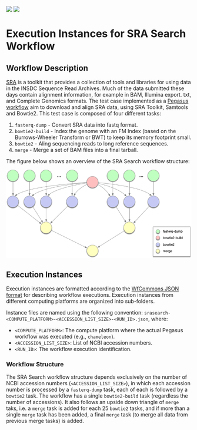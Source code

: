 <img src="https://wfcommons.org/images/wfcommons-horizontal.png" width="350" />
<img src="https://pegasus.isi.edu/documentation/_static/pegasus_circular_white_logo.png" width="100"/>

# Execution Instances for SRA Search Workflow

## Workflow Description

[SRA](https://www.ncbi.nlm.nih.gov/sra/) is a toolkit that provides a collection
of tools and libraries for using data in the INSDC Sequence Read Archives. Much
of the data submitted these days contain alignment information, for example in
BAM, Illumina export. txt, and Complete Genomics formats. The test case
implemented as a
[Pegasus workflow](https://github.com/pegasus-isi/sra-search-pegasus-workflow)
aim to download and align SRA data, using SRA Toolkit, Samtools and Bowtie2.
This test case is composed of four different tasks:

  1. `fasterq-dump` - Convert SRA data into fastq format.
  2. `bowtie2-build` - Index the genome with an FM Index (based on the
     Burrows-Wheeler Transform or BWT) to keep its memory footprint small.
  3. `bowtie2` - Aling sequencing reads to long reference sequences.
  4. `merge` - Merge a set of BAM files into a final tarball.

The figure below shows an overview of the SRA Search workflow structure:

<img src="docs/images/srasearch.png?raw=true" width="600">

## Execution Instances

Execution instances are formatted according to the
[WfCommons JSON format](https://github.com/wfcommons/workflow-schema) for
describing workflow executions. Execution instances from different computing
platforms are organized into sub-folders.

Instance files are named using the following convention:
`srasearch-<COMPUTE_PLATFORM>-<ACCESSION_LIST_SIZE>-<RUN_ID>.json`, where:

- `<COMPUTE_PLATFORM>`: The compute platform where the actual Pegasus workflow
  was executed (e.g., `chameleon`).
- `<ACCESSION_LIST_SIZE>`: List of NCBI accession numbers.
- `<RUN_ID>`: The workflow execution identification.

### Workflow Structure

The SRA Search workflow structure depends exclusively on the number of NCBI
accession numbers (`<ACCESSION_LIST_SIZE>`), in which each accession number
is processed by a `fasterq-dump` task, each of each is followed by a `bowtie2`
task. The workflow has a single `bowtie2-build` task (regardless the number
of accessions). It also follows an upside down triangle of `merge` taks, i.e.
a `merge` task is added for each 25 `bowtie2` tasks, and if more than a single
`merge` task has been added, a final `merge` task (to merge all data from
previous merge tasks) is added.
